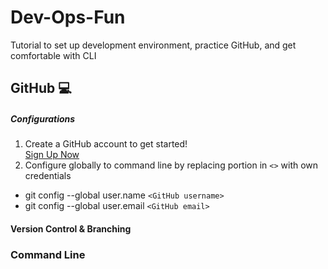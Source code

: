 # Dev-Ops-Fun
Tutorial to set up development environment, practice GitHub, and get comfortable with CLI

## GitHub :computer:

##### Configurations
1. Create a GitHub account to get started! <br /> [Sign Up Now](https://github.com)
2. Configure globally to command line by replacing portion in `<>` with own credentials
  * git config --global user.name `<GitHub username>`
  * git config --global user.email `<GitHub email>`
  
#### Version Control & Branching
  
### Command Line


